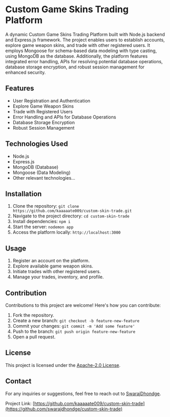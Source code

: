 # Custom Game Skins Trading Platform

A dynamic Custom Game Skins Trading Platform built with Node.js backend and Express.js framework. The project enables users to establish accounts, explore game weapon skins, and trade with other registered users. It employs Mongoose for schema-based data modeling with type casting, using MongoDB as the database. Additionally, the platform features integrated error handling, APIs for resolving potential database operations, database storage encryption, and robust session management for enhanced security.

## Features

- User Registration and Authentication
- Explore Game Weapon Skins
- Trade with Registered Users
- Error Handling and APIs for Database Operations
- Database Storage Encryption
- Robust Session Management

## Technologies Used

- Node.js
- Express.js
- MongoDB (Database)
- Mongoose (Data Modeling)
- Other relevant technologies...

## Installation

1. Clone the repository: `git clone https://github.com/kaaaaate009/custom-skin-trade.git`
2. Navigate to the project directory: `cd custom-skin-trade`
3. Install dependencies: `npm i`
4. Start the server: `nodemon app`
5. Access the platform locally: `http://localhost:3000`

## Usage

1. Register an account on the platform.
2. Explore available game weapon skins.
3. Initiate trades with other registered users.
4. Manage your trades, inventory, and profile.

## Contribution

Contributions to this project are welcome! Here's how you can contribute:

1. Fork the repository.
2. Create a new branch: `git checkout -b feature-new-feature`
3. Commit your changes: `git commit -m 'Add some feature'`
4. Push to the branch: `git push origin feature-new-feature`
5. Open a pull request.

## License

This project is licensed under the [Apache-2.0 License](LICENSE).

## Contact

For any inquiries or suggestions, feel free to reach out to [SwarajDhondge](mailto:swarajdhondge@gmail.com).

Project Link: [https://github.com/kaaaaate009/custom-skin-trade](https://github.com/swarajdhondge/custom-skin-trade)
